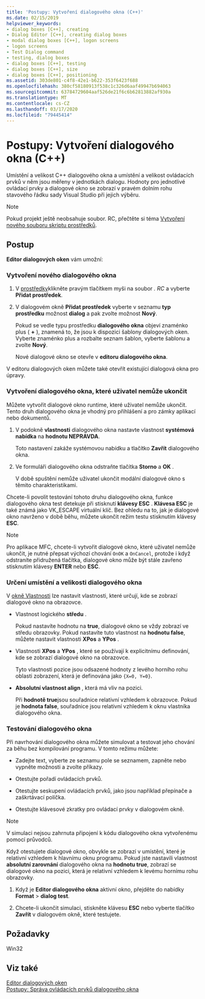 ```yaml
---
title: 'Postupy: Vytvoření dialogového okna (C++)'
ms.date: 02/15/2019
helpviewer_keywords:
- dialog boxes [C++], creating
- Dialog Editor [C++], creating dialog boxes
- modal dialog boxes [C++], logon screens
- logon screens
- Test Dialog command
- testing, dialog boxes
- dialog boxes [C++], testing
- dialog boxes [C++], size
- dialog boxes [C++], positioning
ms.assetid: 303de801-c4f8-42e1-b622-353f6423f688
ms.openlocfilehash: 380cf58180913f538c1c326d6aaf49947b694063
ms.sourcegitcommit: 63784729604aaf526de21f6c6b62813882af930a
ms.translationtype: MT
ms.contentlocale: cs-CZ
ms.lasthandoff: 03/17/2020
ms.locfileid: "79445414"
---
```

# <a name="how-to-create-a-dialog-box-c"></a>Postupy: Vytvoření dialogového okna (C++)

Umístění a velikost C++ dialogového okna a umístění a velikost ovládacích prvků v něm jsou měřeny v jednotkách dialogu. Hodnoty pro jednotlivé ovládací prvky a dialogové okno se zobrazí v pravém dolním rohu stavového řádku sady Visual Studio při jejich výběru.

> [!NOTE]
> Pokud projekt ještě neobsahuje soubor. RC, přečtěte si téma [Vytvoření nového souboru skriptu prostředků](../windows/how-to-create-a-resource-script-file.md).

## <a name="how-to"></a>Postup

**Editor dialogových oken** vám umožní:

### <a name="to-create-a-new-dialog-box"></a>Vytvoření nového dialogového okna

1. V [prostředky](how-to-create-a-resource-script-file.md#create-resources)klikněte pravým tlačítkem myši na soubor *. RC* a vyberte **Přidat prostředek**.

1. V dialogovém okně **Přidat prostředek** vyberte v seznamu **typ prostředku** možnost **dialog** a pak zvolte možnost **Nový**.

   Pokud se vedle typu prostředku **dialogového okna** objeví znaménko plus ( **+** ), znamená to, že jsou k dispozici šablony dialogových oken. Vyberte znaménko plus a rozbalte seznam šablon, vyberte šablonu a zvolte **Nový**.

   Nové dialogové okno se otevře v **editoru dialogového okna**.

V editoru dialogových oken můžete také otevřít existující dialogová okna pro úpravy.

### <a name="to-create-a-dialog-box-that-a-user-cant-exit"></a>Vytvoření dialogového okna, které uživatel nemůže ukončit

Můžete vytvořit dialogové okno runtime, které uživatel nemůže ukončit. Tento druh dialogového okna je vhodný pro přihlášení a pro zámky aplikací nebo dokumentů.

1. V podokně **vlastnosti** dialogového okna nastavte vlastnost **systémová nabídka** na **hodnotu NEPRAVDA**.

   Toto nastavení zakáže systémovou nabídku a tlačítko **Zavřít** dialogového okna.

1. Ve formuláři dialogového okna odstraňte tlačítka **Storno** a **OK** .

   V době spuštění nemůže uživatel ukončit modální dialogové okno s těmito charakteristikami.

Chcete-li povolit testování tohoto druhu dialogového okna, funkce dialogového okna test detekuje při stisknutí **klávesy ESC** . **Klávesa ESC** je také známá jako VK_ESCAPE virtuální klíč. Bez ohledu na to, jak je dialogové okno navrženo v době běhu, můžete ukončit režim testu stisknutím klávesy **ESC**.

> [!NOTE]
> Pro aplikace MFC, chcete-li vytvořit dialogové okno, které uživatel nemůže ukončit, je nutné přepsat výchozí chování `OnOK` a `OnCancel`, protože i když odstraníte přidružená tlačítka, dialogové okno může být stále zavřeno stisknutím klávesy **ENTER** nebo **ESC**.

### <a name="to-specify-the-location-and-size-of-a-dialog-box"></a>Určení umístění a velikosti dialogového okna

V [okně Vlastnosti](/visualstudio/ide/reference/properties-window) lze nastavit vlastnosti, které určují, kde se zobrazí dialogové okno na obrazovce.

- Vlastnost logického **středu** .

   Pokud nastavíte hodnotu na **true**, dialogové okno se vždy zobrazí ve středu obrazovky. Pokud nastavíte tuto vlastnost na **hodnotu false**, můžete nastavit vlastnosti **XPos** a **YPos** .

- Vlastnosti **XPos** a **YPos** , které se používají k explicitnímu definování, kde se zobrazí dialogové okno na obrazovce.

   Tyto vlastnosti pozice jsou odsazené hodnoty z levého horního rohu oblasti zobrazení, která je definována jako `{X=0, Y=0}`.

- **Absolutní vlastnost align** , která má vliv na pozici.

   Při **hodnotě true**jsou souřadnice relativní vzhledem k obrazovce. Pokud je **hodnota false**, souřadnice jsou relativní vzhledem k oknu vlastníka dialogového okna.

### <a name="to-test-a-dialog-box"></a>Testování dialogového okna

Při navrhování dialogového okna můžete simulovat a testovat jeho chování za běhu bez kompilování programu. V tomto režimu můžete:

- Zadejte text, vyberte ze seznamu pole se seznamem, zapněte nebo vypněte možnosti a zvolte příkazy.

- Otestujte pořadí ovládacích prvků.

- Otestujte seskupení ovládacích prvků, jako jsou například přepínače a zaškrtávací políčka.

- Otestujte klávesové zkratky pro ovládací prvky v dialogovém okně.

> [!NOTE]
> V simulaci nejsou zahrnuta připojení k kódu dialogového okna vytvořenému pomocí průvodců.

Když otestujete dialogové okno, obvykle se zobrazí v umístění, které je relativní vzhledem k hlavnímu oknu programu. Pokud jste nastavili vlastnost **absolutní zarovnání** dialogového okna na **hodnotu true**, zobrazí se dialogové okno na pozici, která je relativní vzhledem k levému hornímu rohu obrazovky.

1. Když je **Editor dialogového okna** aktivní okno, přejděte do nabídky **Format** > **dialog test**.

1. Chcete-li ukončit simulaci, stiskněte klávesu **ESC** nebo vyberte tlačítko **Zavřít** v dialogovém okně, které testujete.

## <a name="requirements"></a>Požadavky

Win32

## <a name="see-also"></a>Viz také

[Editor dialogových oken](../windows/dialog-editor.md)<br/>
[Postupy: Správa ovládacích prvků dialogového okna](../windows/controls-in-dialog-boxes.md)<br/>